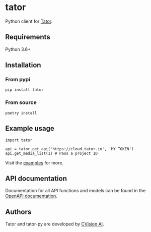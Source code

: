 # tator

Python client for [Tator](https://github.com/cvisionai/tator).

## Requirements

Python 3.6+

## Installation

### From pypi
```
pip install tator
```

### From source
```
poetry install
```

## Example usage
```
import tator

api = tator.get_api('https://cloud.tator.io', 'MY_TOKEN')
api.get_media_list(1) # Pass a project ID
```

Visit the [examples](examples) for more.

## API documentation

Documentation for all API functions and models can be found in the [OpenAPI documentation](https://tator.io/api).

## Authors

Tator and tator-py are developed by [CVision AI](https://www.cvisionai.com).
